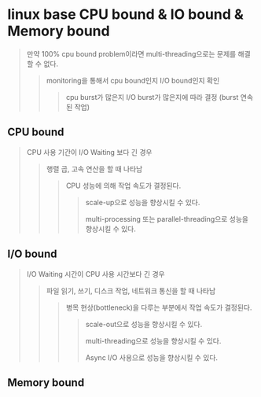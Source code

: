 # linux base CPU bound & IO bound & Memory bound

> 만약 100% cpu bound problem이라면 multi-threading으로는 문제를 해결할 수 없다.
>
> > monitoring을 통해서 cpu bound인지 I/O bound인지 확인
> >
> > > cpu burst가 많은지 I/O burst가 많은지에 따라 결정 (burst 연속된 작업)

## CPU bound

> CPU 사용 기간이 I/O Waiting 보다 긴 경우
>
> > 행렬 곱, 고속 연산을 할 때 나타남
> >
> > > CPU 성능에 의해 작업 속도가 결정된다.
> > >
> > > > scale-up으로 성능을 향상시킬 수 있다.
> > > >
> > > > multi-processing 또는 parallel-threading으로 성능을 향상시킬 수 있다.

## I/O bound

> I/O Waiting 시간이 CPU 사용 시간보다 긴 경우
>
> > 파일 읽기, 쓰기, 디스크 작업, 네트워크 통신을 할 때 나타남
> >
> > > 병목 현상(bottleneck)을 다루는 부분에서 작업 속도가 결정된다.
> > >
> > > > scale-out으로 성능을 향상시킬 수 있다.
> > > >
> > > > multi-threading으로 성능을 향상시킬 수 있다.
> > > >
> > > > Async I/O 사용으로 성능을 향상시킬 수 있다.

## Memory bound

